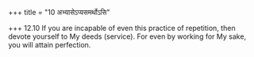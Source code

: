 +++
title = "10 अभ्यासेऽप्यसमर्थोऽसि"

+++
12.10 If you are incapable of even this practice of repetition, then
devote yourself to My deeds (service). For even by working for My sake,
you will attain perfection.
